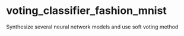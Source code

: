 # voting_classifier_fashion_mnist
Synthesize several neural network models and use soft voting method
